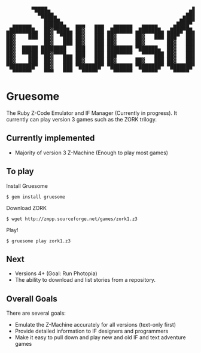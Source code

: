 <pre>
        ▄▄▄▄▄                                              ▄▄▄▄▄                    
         ▀████▄                                          ▄████▀                     
           ▀████▄                                      ▄████▀                       
  ▄▄▄▄▄▄    ██████▄   ▄▄▄   ▄▄▄   ▄▄▄▄▄▄   ▄▄▄▄▄     ▄████▀  ▄▄▄   ▄▄▄   ▄▄▄▄▄▄
▄████████▄  ██▓▀████▄ ██▓   ███ ▄███████ ▄███████▄ ▄████▀██▄ ████▄████ ▄███████
██▓    ███  ██▓  ▀███ ██▓   ███ ██▓      ██▓   ███ ███▀  ███ █████████ ██▓
██▓         ██▓   ███ ██▓   ███ ██▓      ██▓       ██▓   ███ ███▀█▀███ ██▓
██▓  █████ ████████   ███   ███ ████████ ▀██████▄  ██▓   ███ ██▓   ███ ████████
██▓  ▀▀███ ▀██▓▀▀▀█▄▄ ███   ███ ███▀▀▀▀▀   ▀▀▀▀███ ██▓   ███ ██▓   ███ ███▀▀▀▀▀
██▓    ███  ██▓   ███ ██▓   ███ ██▓      ██▓   ███ ██▓   ███ ███   ███ ██▓
▀████████▀  ██▓   ███ ▀███████▀ ▀███████ ▀███████▀ ▀███████▀ ██▓   ███ ▀███████
  ▀▀▀▀▀▀    ▀▀▀   ▀▀▀   ▀▀▀▀▀     ▀▀▀▀▀▀   ▀▀▀▀▀     ▀▀▀▀▀   ▀▀▀   ▀▀▀   ▀▀▀▀▀▀
</pre>

# Gruesome

The Ruby Z-Code Emulator and IF Manager (Currently in progress). It currently can
play version 3 games such as the ZORK trilogy.

## Currently implemented

* Majority of version 3 Z-Machine (Enough to play most games)

## To play

Install Gruesome

    $ gem install gruesome

Download ZORK

    $ wget http://zmpp.sourceforge.net/games/zork1.z3

Play!

    $ gruesome play zork1.z3

## Next

* Versions 4+ (Goal: Run Photopia)
* The ability to download and list stories from a repository.

## Overall Goals

There are several goals:

* Emulate the Z-Machine accurately for all versions (text-only first)
* Provide detailed information to IF designers and programmers
* Make it easy to pull down and play new and old IF and text adventure games
